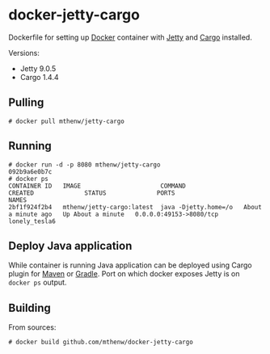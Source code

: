 # docker-jetty-cargo

Dockerfile for setting up [Docker](https://github.com/dotcloud/docker) container with [Jetty](http://www.eclipse.org/jetty/) and [Cargo](http://cargo.codehaus.org/) installed.

Versions:

* Jetty 9.0.5
* Cargo 1.4.4

## Pulling

    # docker pull mthenw/jetty-cargo

## Running

    # docker run -d -p 8080 mthenw/jetty-cargo
    092b9a6e0b7c
    # docker ps
    CONTAINER ID   IMAGE                      COMMAND                CREATED              STATUS              PORTS                    NAMES
    2bf1f924f2b4   mthenw/jetty-cargo:latest  java -Djetty.home=/o   About a minute ago   Up About a minute   0.0.0.0:49153->8080/tcp  lonely_tesla6

## Deploy Java application

While container is running Java application can be deployed using Cargo plugin for [Maven](http://cargo.codehaus.org/Maven2+plugin) or [Gradle](https://github.com/bmuschko/gradle-cargo-plugin). Port on which docker exposes Jetty is on ```docker ps``` output.


## Building

From sources:

    # docker build github.com/mthenw/docker-jetty-cargo
